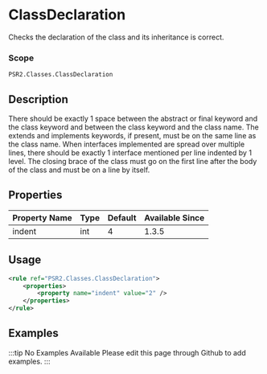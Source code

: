 # ClassDeclaration

Checks the declaration of the class and its inheritance is correct.

### Scope

`PSR2.Classes.ClassDeclaration`

## Description

There should be exactly 1 space between the abstract or final keyword and the class keyword and between the class keyword and the class name.  The extends and implements keywords, if present, must be on the same line as the class name.  When interfaces implemented are spread over multiple lines, there should be exactly 1 interface mentioned per line indented by 1 level.  The closing brace of the class must go on the first line after the body of the class and must be on a line by itself.

## Properties

| Property Name | Type | Default | Available Since |
| ------------- | ---- | ------- | --------------- |
| indent        | int  | 4       | 1.3.5           |

## Usage

```xml
<rule ref="PSR2.Classes.ClassDeclaration">
    <properties>
        <property name="indent" value="2" />
    </properties>
</rule>
```

## Examples

:::tip No Examples Available
Please edit this page through Github to add examples.
:::